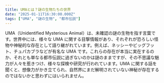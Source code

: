 ```yaml
---
title: UMAとは？謎の生物たちの世界
date: "2025-01-11T16:30:00.000Z"
tags: ["UMA", "謎の生物", "都市伝説"]
---
```


UMA（Unidentified Mysterious Animal）は、未確認の謎の生物を指す言葉です。世界中には、様々な UMA に関する目撃情報があり、それぞれが恐ろしい怪物や神秘的な存在として語り継がれています。例えば、ネッシーやビッグフット、チュパカブラなどが有名な UMA です。これらの存在が本当に実在するのか、それとも単なる都市伝説に過ぎないのかは謎のままですが、その不思議な魅力が人々を惹きつけ、様々な探検や研究が行われています。UMA に関する話を聞くと、想像力がかき立てられ、自然界にまだ解明されていない神秘が存在するのではないかと思わずにはいられません。
